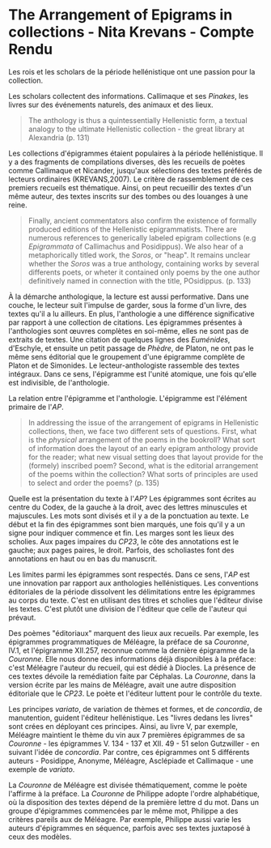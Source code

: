 # The Arrangement of Epigrams in collections - Nita Krevans - Compte Rendu

Les rois et les scholars de la période hellénistique ont une passion pour la collection.

Les scholars collectent des informations. Callimaque et ses *Pinakes*, les livres sur des événements naturels, des animaux et des lieux.

> The anthology is thus a quintessentially Hellenistic form, a textual analogy to the ultimate Hellenistic collection - the great library at Alexandria (p. 131)

Les collections d'épigrammes étaient populaires à la période hellénistique. Il y a des fragments de compilations diverses, dès les recueils de poètes comme Callimaque et Nicander, jusqu'aux sélections des textes préférés de lecteurs ordinaires (KREVANS,2007). Le critère de rassemblement de ces premiers recueils est thématique. Ainsi, on peut recueillir des textes d'un même auteur, des textes inscrits sur des tombes ou des louanges à une reine.

> Finally, ancient commentators also confirm the existence of formally produced editions of the Hellenistic epigrammatists. There are numerous references to generically labeled epigram collections (e.g *Epigrammata* of Callimachus and Posidippus). We also hear of a metaphorically titled work, the *Soros*, or "heap". It remains unclear whether the *Soros* was a true anthology, containing works by several differents poets, or wheter it contained only poems by the one author definitively named in connection with the title, POsidippus. (p. 133)  

À la démarche anthologique, la lecture est aussi performative. Dans une couche, le lecteur suit l'impulse de garder, sous la forme d'un livre, des textes qu'il a lu ailleurs. En plus, l'anthologie a une différence significative par rapport à une collection de citations. Les épigrammes présentes à l'anthologies sont œuvres complètes en soi-même, elles ne sont pas de extraits de textes. Une citation de quelques lignes des *Euménides*, d'Eschyle, et ensuite un petit passage de *Phèdre*, de Platon, ne ont pas le même sens éditorial que le groupement d'une épigramme complète de Platon et de Simonides. Le lecteur-anthologiste rassemble des textes intégraux. Dans ce sens, l'épigramme est l'unité atomique, une fois qu'elle est indivisible, de l'anthologie.

La relation entre l'épigramme et l'anthologie. L'épigramme est l'élément primaire de l'*AP*.

> In addressing the issue of the arrangement of epigrams in Hellenistic collections, then, we face two different sets of questions. First, what is the *physical* arrangement of the poems in the bookroll? What sort of information does the layout of an early epigram anthology provide for the reader; what new visual setting does that layout provide for the (formely) inscribed poem? Second, what is the editorial arrangement of the poems within the collection? What sorts of principles are used to select and order the poems? (p. 135)

Quelle est la présentation du texte à l'*AP*? Les épigrammes sont écrites au centre du Codex, de la gauche à la droit, avec des lettres minuscules et majuscules. Les mots sont divisés et il y a de la ponctuation au texte. Le début et la fin des épigrammes sont bien marqués, une fois qu'il y a un signe pour indiquer commence et fin. Les marges sont les lieux des scholies. Aux pages impaires du *CP23*, le côte des annotations est le gauche; aux pages paires, le droit. Parfois, des scholiastes font des annotations en haut ou en bas du manuscrit.

Les limites parmi les épigrammes sont respectés. Dans ce sens, l'*AP* est une innovation par rapport aux anthologies hellénistiques. Les conventions éditoriales de la période dissolvent les délimitations entre les épigrammes au corps du texte. C'est en utilisant des titres et scholies que l'éditeur divise les textes. C'est plutôt une division de l'éditeur que celle de l'auteur qui prévaut.

Des poèmes "éditoriaux" marquent des lieux aux recueils. Par exemple, les épigrammes programmatiques de Méléagre, la préface de sa *Couronne*, IV.1, et l'épigramme XII.257, reconnue comme la dernière épigramme de la *Couronne*. Elle nous donne des informations déjà disponibles à la préface: c'est Méléagre l'auteur du recueil, qui est dédié à Diocles. La présence de ces textes dévoile la remédiation faite par Céphalas. La *Couronne*, dans la version écrite par les mains de Méléagre, avait une autre disposition éditoriale que le *CP23*. Le poète et l'éditeur luttent pour le contrôle du texte.

Les principes *variato*, de variation de thèmes et formes, et de *concordia*, de manutention, guident l'éditeur hellénistique. Les "livres dedans les livres" sont crées en déployant ces principes. Ainsi, au livre V, par exemple, Méléagre maintient le thème du vin aux 7 premières épigrammes de sa *Couronne* - les épigrammes V. 134 - 137 et XII. 49 - 51 selon Gutzwiller - en suivant l'idée de *concordia*. Par contre, ces épigrammes ont 5 différents auteurs - Posidippe, Anonyme, Méléagre,  Asclépiade et Callimaque - une exemple de *variato*.

La *Couronne* de Méléagre est divisée thématiquement, comme le poète l'affirme à la préface.
La *Couronne* de Philippe adopte l'ordre alphabétique, où la disposition des textes dépend de la première lettre d du mot. Dans un groupe d'épigrammes commencées par le même mot, Philippe a des critères pareils aux de Méléagre. Par exemple, Philippe aussi varie les auteurs d'épigrammes en séquence, parfois avec ses textes juxtaposé à ceux des modèles.
